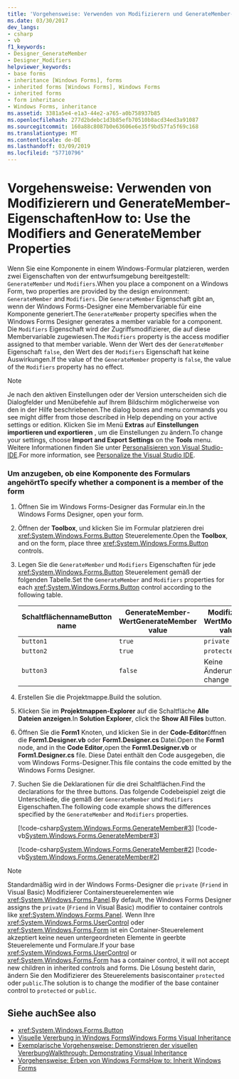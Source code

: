```yaml
---
title: 'Vorgehensweise: Verwenden von Modifizierern und GenerateMember-Eigenschaften'
ms.date: 03/30/2017
dev_langs:
- csharp
- vb
f1_keywords:
- Designer_GenerateMember
- Designer_Modifiers
helpviewer_keywords:
- base forms
- inheritance [Windows Forms], forms
- inherited forms [Windows Forms], Windows Forms
- inherited forms
- form inheritance
- Windows Forms, inheritance
ms.assetid: 3381a5e4-e1a3-44e2-a765-a0b758937b85
ms.openlocfilehash: 277d2bdebc1d3b85efb70510b8acd34ed3a91087
ms.sourcegitcommit: 160a88c8087b0e63606e6e35f9bd57fa5f69c168
ms.translationtype: MT
ms.contentlocale: de-DE
ms.lasthandoff: 03/09/2019
ms.locfileid: "57710796"
---
```

# <a name="how-to-use-the-modifiers-and-generatemember-properties"></a><span data-ttu-id="4d6bb-102">Vorgehensweise: Verwenden von Modifizierern und GenerateMember-Eigenschaften</span><span class="sxs-lookup"><span data-stu-id="4d6bb-102">How to: Use the Modifiers and GenerateMember Properties</span></span>
<span data-ttu-id="4d6bb-103">Wenn Sie eine Komponente in einem Windows-Formular platzieren, werden zwei Eigenschaften von der entwurfsumgebung bereitgestellt: `GenerateMember` und `Modifiers`.</span><span class="sxs-lookup"><span data-stu-id="4d6bb-103">When you place a component on a Windows Form, two properties are provided by the design environment: `GenerateMember` and `Modifiers`.</span></span> <span data-ttu-id="4d6bb-104">Die `GenerateMember` Eigenschaft gibt an, wenn der Windows Forms-Designer eine Membervariable für eine Komponente generiert.</span><span class="sxs-lookup"><span data-stu-id="4d6bb-104">The `GenerateMember` property specifies when the Windows Forms Designer generates a member variable for a component.</span></span> <span data-ttu-id="4d6bb-105">Die `Modifiers` Eigenschaft wird der Zugriffsmodifizierer, die auf diese Membervariable zugewiesen.</span><span class="sxs-lookup"><span data-stu-id="4d6bb-105">The `Modifiers` property is the access modifier assigned to that member variable.</span></span> <span data-ttu-id="4d6bb-106">Wenn der Wert des der `GenerateMember` Eigenschaft `false`, den Wert des der `Modifiers` Eigenschaft hat keine Auswirkungen.</span><span class="sxs-lookup"><span data-stu-id="4d6bb-106">If the value of the `GenerateMember` property is `false`, the value of the `Modifiers` property has no effect.</span></span>  
  
> [!NOTE]
>  <span data-ttu-id="4d6bb-107">Je nach den aktiven Einstellungen oder der Version unterscheiden sich die Dialogfelder und Menübefehle auf Ihrem Bildschirm möglicherweise von den in der Hilfe beschriebenen.</span><span class="sxs-lookup"><span data-stu-id="4d6bb-107">The dialog boxes and menu commands you see might differ from those described in Help depending on your active settings or edition.</span></span> <span data-ttu-id="4d6bb-108">Klicken Sie im Menü **Extras** auf **Einstellungen importieren und exportieren** , um die Einstellungen zu ändern.</span><span class="sxs-lookup"><span data-stu-id="4d6bb-108">To change your settings, choose **Import and Export Settings** on the **Tools** menu.</span></span> <span data-ttu-id="4d6bb-109">Weitere Informationen finden Sie unter [Personalisieren von Visual Studio-IDE](/visualstudio/ide/personalizing-the-visual-studio-ide).</span><span class="sxs-lookup"><span data-stu-id="4d6bb-109">For more information, see [Personalize the Visual Studio IDE](/visualstudio/ide/personalizing-the-visual-studio-ide).</span></span>  
  
### <a name="to-specify-whether-a-component-is-a-member-of-the-form"></a><span data-ttu-id="4d6bb-110">Um anzugeben, ob eine Komponente des Formulars angehört</span><span class="sxs-lookup"><span data-stu-id="4d6bb-110">To specify whether a component is a member of the form</span></span>  
  
1.  <span data-ttu-id="4d6bb-111">Öffnen Sie im Windows Forms-Designer das Formular ein.</span><span class="sxs-lookup"><span data-stu-id="4d6bb-111">In the Windows Forms Designer, open your form.</span></span>  
  
2.  <span data-ttu-id="4d6bb-112">Öffnen der **Toolbox**, und klicken Sie im Formular platzieren drei <xref:System.Windows.Forms.Button> Steuerelemente.</span><span class="sxs-lookup"><span data-stu-id="4d6bb-112">Open the **Toolbox**, and on the form, place three <xref:System.Windows.Forms.Button> controls.</span></span>  
  
3.  <span data-ttu-id="4d6bb-113">Legen Sie die `GenerateMember` und `Modifiers` Eigenschaften für jede <xref:System.Windows.Forms.Button> Steuerelement gemäß der folgenden Tabelle.</span><span class="sxs-lookup"><span data-stu-id="4d6bb-113">Set the `GenerateMember` and `Modifiers` properties for each <xref:System.Windows.Forms.Button> control according to the following table.</span></span>  
  
    |<span data-ttu-id="4d6bb-114">Schaltflächenname</span><span class="sxs-lookup"><span data-stu-id="4d6bb-114">Button name</span></span>|<span data-ttu-id="4d6bb-115">GenerateMember-Wert</span><span class="sxs-lookup"><span data-stu-id="4d6bb-115">GenerateMember value</span></span>|<span data-ttu-id="4d6bb-116">Modifizierer Wert</span><span class="sxs-lookup"><span data-stu-id="4d6bb-116">Modifiers value</span></span>|  
    |-----------------|--------------------------|---------------------|  
    |`button1`|`true`|`private`|  
    |`button2`|`true`|`protected`|  
    |`button3`|`false`|<span data-ttu-id="4d6bb-117">Keine Änderung</span><span class="sxs-lookup"><span data-stu-id="4d6bb-117">No change</span></span>|  
  
4.  <span data-ttu-id="4d6bb-118">Erstellen Sie die Projektmappe.</span><span class="sxs-lookup"><span data-stu-id="4d6bb-118">Build the solution.</span></span>  
  
5.  <span data-ttu-id="4d6bb-119">Klicken Sie im **Projektmappen-Explorer** auf die Schaltfläche **Alle Dateien anzeigen**.</span><span class="sxs-lookup"><span data-stu-id="4d6bb-119">In **Solution Explorer**, click the **Show All Files** button.</span></span>  
  
6.  <span data-ttu-id="4d6bb-120">Öffnen Sie die **Form1** Knoten, und klicken Sie in der **Code-Editor**öffnen die **Form1.Designer.vb** oder **Form1.Designer.cs** Datei.</span><span class="sxs-lookup"><span data-stu-id="4d6bb-120">Open the **Form1** node, and in the **Code Editor**,open the **Form1.Designer.vb** or **Form1.Designer.cs** file.</span></span> <span data-ttu-id="4d6bb-121">Diese Datei enthält den Code ausgegeben, die vom Windows Forms-Designer.</span><span class="sxs-lookup"><span data-stu-id="4d6bb-121">This file contains the code emitted by the Windows Forms Designer.</span></span>  
  
7.  <span data-ttu-id="4d6bb-122">Suchen Sie die Deklarationen für die drei Schaltflächen.</span><span class="sxs-lookup"><span data-stu-id="4d6bb-122">Find the declarations for the three buttons.</span></span> <span data-ttu-id="4d6bb-123">Das folgende Codebeispiel zeigt die Unterschiede, die gemäß der `GenerateMember` und `Modifiers` Eigenschaften.</span><span class="sxs-lookup"><span data-stu-id="4d6bb-123">The following code example shows the differences specified by the `GenerateMember` and `Modifiers` properties.</span></span>  
  
     [!code-csharp[System.Windows.Forms.GenerateMember#3](~/samples/snippets/csharp/VS_Snippets_Winforms/System.Windows.Forms.GenerateMember/CS/Form1.cs#3)]
     [!code-vb[System.Windows.Forms.GenerateMember#3](~/samples/snippets/visualbasic/VS_Snippets_Winforms/System.Windows.Forms.GenerateMember/VB/Form1.vb#3)]  
  
     [!code-csharp[System.Windows.Forms.GenerateMember#2](~/samples/snippets/csharp/VS_Snippets_Winforms/System.Windows.Forms.GenerateMember/CS/Form1.cs#2)]
     [!code-vb[System.Windows.Forms.GenerateMember#2](~/samples/snippets/visualbasic/VS_Snippets_Winforms/System.Windows.Forms.GenerateMember/VB/Form1.vb#2)]  
  
> [!NOTE]
>  <span data-ttu-id="4d6bb-124">Standardmäßig wird in der Windows Forms-Designer die `private` (`Friend` in Visual Basic) Modifizierer Containersteuerelementen wie <xref:System.Windows.Forms.Panel>.</span><span class="sxs-lookup"><span data-stu-id="4d6bb-124">By default, the Windows Forms Designer assigns the `private` (`Friend` in Visual Basic) modifier to container controls like <xref:System.Windows.Forms.Panel>.</span></span> <span data-ttu-id="4d6bb-125">Wenn Ihre <xref:System.Windows.Forms.UserControl> oder <xref:System.Windows.Forms.Form> ist ein Container-Steuerelement akzeptiert keine neuen untergeordneten Elemente in geerbte Steuerelemente und Formulare.</span><span class="sxs-lookup"><span data-stu-id="4d6bb-125">If your base <xref:System.Windows.Forms.UserControl> or <xref:System.Windows.Forms.Form> has a container control, it will not accept new children in inherited controls and forms.</span></span> <span data-ttu-id="4d6bb-126">Die Lösung besteht darin, ändern Sie den Modifizierer des Steuerelements basiscontainer `protected` oder `public`.</span><span class="sxs-lookup"><span data-stu-id="4d6bb-126">The solution is to change the modifier of the base container control to `protected` or `public`.</span></span>  
  
## <a name="see-also"></a><span data-ttu-id="4d6bb-127">Siehe auch</span><span class="sxs-lookup"><span data-stu-id="4d6bb-127">See also</span></span>
- <xref:System.Windows.Forms.Button>
- [<span data-ttu-id="4d6bb-128">Visuelle Vererbung in Windows Forms</span><span class="sxs-lookup"><span data-stu-id="4d6bb-128">Windows Forms Visual Inheritance</span></span>](windows-forms-visual-inheritance.md)
- [<span data-ttu-id="4d6bb-129">Exemplarische Vorgehensweise: Demonstrieren der visuellen Vererbung</span><span class="sxs-lookup"><span data-stu-id="4d6bb-129">Walkthrough: Demonstrating Visual Inheritance</span></span>](walkthrough-demonstrating-visual-inheritance.md)
- [<span data-ttu-id="4d6bb-130">Vorgehensweise: Erben von Windows Forms</span><span class="sxs-lookup"><span data-stu-id="4d6bb-130">How to: Inherit Windows Forms</span></span>](how-to-inherit-windows-forms.md)
